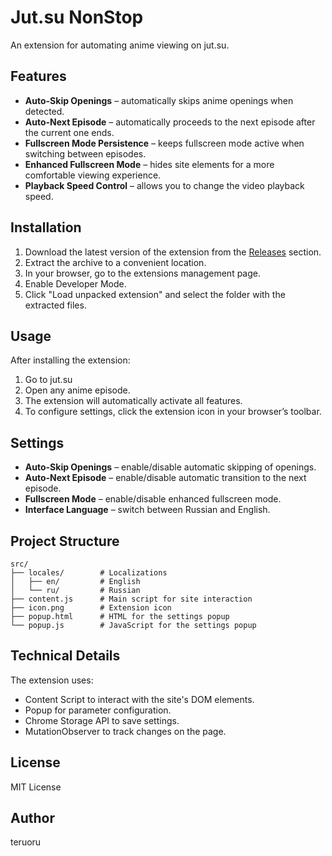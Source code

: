 # Jut.su NonStop

An extension for automating anime viewing on jut.su.

## Features

- **Auto-Skip Openings** – automatically skips anime openings when detected.
- **Auto-Next Episode** – automatically proceeds to the next episode after the current one ends.
- **Fullscreen Mode Persistence** – keeps fullscreen mode active when switching between episodes.
- **Enhanced Fullscreen Mode** – hides site elements for a more comfortable viewing experience.
- **Playback Speed Control** – allows you to change the video playback speed.

## Installation

1. Download the latest version of the extension from the [Releases](https://github.com/your-username/jut_su_auto_skip/releases) section.
2. Extract the archive to a convenient location.
3. In your browser, go to the extensions management page.
4. Enable Developer Mode.
5. Click "Load unpacked extension" and select the folder with the extracted files.

## Usage

After installing the extension:

1. Go to jut.su
2. Open any anime episode.
3. The extension will automatically activate all features.
4. To configure settings, click the extension icon in your browser’s toolbar.

## Settings

- **Auto-Skip Openings** – enable/disable automatic skipping of openings.
- **Auto-Next Episode** – enable/disable automatic transition to the next episode.
- **Fullscreen Mode** – enable/disable enhanced fullscreen mode.
- **Interface Language** – switch between Russian and English.

## Project Structure

```
src/
├── locales/        # Localizations
│   ├── en/         # English
│   └── ru/         # Russian
├── content.js      # Main script for site interaction
├── icon.png        # Extension icon
├── popup.html      # HTML for the settings popup
└── popup.js        # JavaScript for the settings popup
```

## Technical Details

The extension uses:
- Content Script to interact with the site's DOM elements.
- Popup for parameter configuration.
- Chrome Storage API to save settings.
- MutationObserver to track changes on the page.

## License

MIT License

## Author

teruoru
